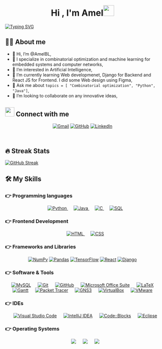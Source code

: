 <h1 align="center">Hi , I'm Amel<img src="https://media.giphy.com/media/hvRJCLFzcasrR4ia7z/giphy.gif" width="35"></h1>


[![Typing SVG](https://readme-typing-svg.herokuapp.com?size=19&duration=3000&color=B918F7&center=true&vCenter=true&multiline=true&width=1000&height=170&lines=Software+Engineer;Algorithms+and+Data+Structures%2C+OOP+;Combinatorial+Optimization%2C+ML;Always+Learning+New+Things)](https://git.io/typing-svg)


## :sassy_man:  About me

- 👋 Hi, I’m @AmelBL,
- 🧠 I specialize in combinatorial optimization and machine learning for embedded systems and computer networks,
- 👀 I’m interested in Artificial Intelligence, 
- 🌱 I’m currently learning Web developmenet, Django for Backend and React JS for Frontend. I did some Web design using Figma,
- 💬 Ask me about ``` topics = [ "Combinatorial optimization", "Python", "Java"] ```,
- 💞️ I’m looking to collaborate on any innovative ideas,


## <img src="https://media.giphy.com/media/iY8CRBdQXODJSCERIr/giphy.gif" width="30px"> Connect with me
<p align="center">
	<a href="mailto:ga_blilita@esi.dz"><img img src="https://img.shields.io/badge/gmail-%23EA4335.svg?style=plastic&logo=gmail&logoColor=white" alt="Gmail"/></a>
	<a href="https://github.com/AmelBL"><img src="https://img.shields.io/badge/github-%23181717.svg?style=plastic&logo=github&logoColor=white" alt="GitHub"/></a>
	<a href="https://www.linkedin.com/in/amel-blilita/"><img src="https://img.shields.io/badge/linkedin-%230A66C2.svg?style=plastic&logo=linkedin&logoColor=white" alt="LinkedIn"/></a>
</p>

<br>


## 🔥 Streak Stats

[![GitHub Streak](https://github-readme-streak-stats.herokuapp.com?user=AmelBL&theme=tokyonight&date_format=M%20j%5B%2C%20Y%5D)](https://git.io/streak-stats)


## 🛠️ My Skills

### 👉 Programming languages

<p align="center"> 
  &emsp;
   <a href="https://www.python.org" target="_blank">
    <img alt="Python" src="https://img.shields.io/badge/Python%20-%2314354C.svg?style=plastic&logo=python&logoColor=white">
  </a>
  &emsp;
  <a href="https://www.java.com" target="_blank"> 
    <img alt="Java" src="https://img.shields.io/badge/Java-%23007396.svg?style=plastic&logo=java&logoColor=white">
  </a>
  &emsp; 
  <a href="https://www.cprogramming.com/" target="_blank"> 
    <img alt="C" src="https://img.shields.io/badge/C%20-%232370ED.svg?style=plastic&logo=c&logoColor=white">
  </a> 
  &emsp; 
  <a href="#"> 
    <img alt="SQL" src="https://img.shields.io/badge/SQL%20-%23025E8C.svg?logo=amazon-dynamodb&logoColor=white">
  </a> 
</p>

### 👉 Frontend Development
<p align="center"> 
  &emsp; 
  <a href="https://www.w3.org/html/" target="_blank"> 
   <img alt="HTML" src="https://img.shields.io/badge/HTML5%20-%23E34F26.svg?style=plastic&logo=html5&logoColor=white">
  </a>   
  &emsp;
  <a href="https://www.w3schools.com/css/" target="_blank">
    <img alt="CSS" src="https://img.shields.io/badge/CSS%20-%231572B6.svg?style=plastic&logo=css3&logoColor=white">
  </a>  
  
</p>

### 👉 Frameworks and Libraries

<p align="center">
    <a href="#"><img alt="NumPy" src="https://img.shields.io/badge/Numpy%20-%23013243.svg?style=plastic&logo=numpy&logoColor=white"></a>
    <a href="#"><img alt="Pandas" src="https://img.shields.io/badge/Pandas%20-%23150458.svg?style=plastic&logo=pandas&logoColor=white"></a>
    <a href="#"><img alt="TensorFlow" src="https://img.shields.io/badge/TensorFlow%20-%23FF6F00.svg?style=plastic&logo=TensorFlow&logoColor=white"></a>
    <a href="#"><img alt="React" src="https://img.shields.io/badge/React-20232A?style=for-the-badge&style=plastic&logo=react&logoColor=61DAFB"></a>
    <a href="#"><img alt="Django" src="https://img.shields.io/badge/Django-092E20?style=for-the-badge&style=plastic&logo=django&logoColor=white"></a>

</p>

 ### 👉 Software & Tools
 
<p align="center">
    &emsp;
    <a href="#"><img alt="MySQL" src="https://img.shields.io/badge/MySQL-00000F?style=plastic&logo=mysql&logoColor=white"></a>
    &emsp;
    <a href="#"><img alt="Git" src="https://img.shields.io/badge/Git%20-%23F05033.svg?style=plastic&logo=git&logoColor=white"></a>
  &emsp;
    <a href="#"><img alt="GitHub" src="https://img.shields.io/badge/github-%23181717.svg?style=plastic&logo=github&logoColor=white"></a>
  &emsp;
    <a href="#"><img alt="Microsoft Office Suite" src="https://img.shields.io/badge/Microsoft%20Office%20Suite-%2334A853.svg?style=plastic&logo=microsoftoffice%20sheets&logoColor=white"></a>
  &emsp;
    <a href="#"><img alt="LaTeX" src="https://img.shields.io/badge/LaTeX-000000?style=plastic&logo=latex&logoColor=white"></a>
  &emsp;
    <a href="#"><img alt="Gantt" img src="https://img.shields.io/badge/Gantt-%23000000.svg?style=plastic"></a>
  &emsp;
    <a href="#"><img alt="Packet Tracer" src="https://img.shields.io/badge/Packet%20Tracer-%235586A4.svg?style=plastic&logo=cisco&logoColor=white"></a>
  &emsp;
    <a href="#"><img alt="GNS3" src="https://img.shields.io/badge/GNS3-%235586A4.svg?style=plastic"></a>
  &emsp;
    <a href="#"><img alt="VirtualBox" src="https://img.shields.io/badge/VirtualBox-%235586A4.svg?style=plastic"></a>
  &emsp;
    <a href="#"><img alt="VMware" src="https://img.shields.io/badge/VMware-%235586A4.svg?style=plastic"></a>
	
</p>

 ### 👉 IDEs
 
<p align="center">
  &emsp;
    <a href="#"><img alt="Visual Studio Code" src="https://img.shields.io/badge/Visual%20Studio%20Code-0078d7.svg?style=plastic&logo=visual-studio-code&logoColor=white"></a>
  &emsp;
    <a href="#"><img alt="IntelliJ IDEA" src="https://img.shields.io/badge/IntelliJ%20IDEA-%23000000.svg?style=plastic&logo=intellijidea&logoColor=white" /></a>
  &emsp;
    <a href="#"><img alt="Code::Blocks" src="https://img.shields.io/badge/Code%20::Blocks-%2366595C.svg?&style=plastic" /></a>
  &emsp;
    <a href="#"><img alt="Eclipse" src="https://img.shields.io/badge/Eclipse%20ide-%232C2255.svg?&style=plastic&logo=eclipse%20ide&logoColor=white" /></a>
</p>


 ### 👉 Operating Systems
 
<p align="center">
  &emsp;
    <a href="#"><img src="https://img.shields.io/badge/Linux-FCC624?style=plastic&logo=linux&logoColor=black"></a>
  &emsp;
    <a href="#"><img src="https://img.shields.io/badge/Ubuntu-E95420?style=plastic&logo=ubuntu&logoColor=white"></a>
  &emsp;
    <a href="#"><img src="https://img.shields.io/badge/Windows-0078D6?style=plastic&logo=windows&logoColor=white"></a>	  
</p>

<br/>


